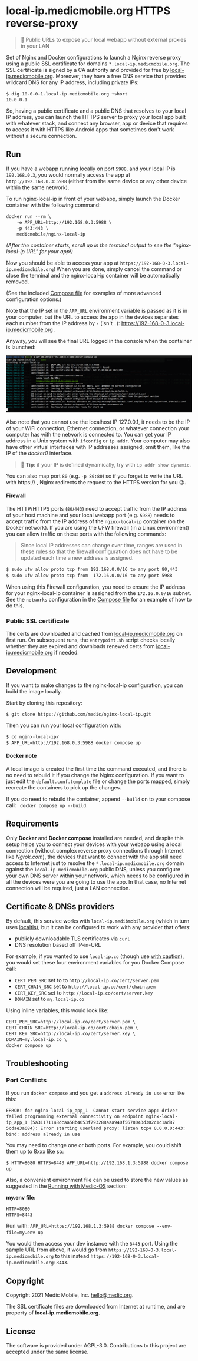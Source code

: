 local-ip.medicmobile.org HTTPS reverse-proxy
===============================

> 🚀 Public URLs to expose your local webapp without
>    external proxies in your LAN

Set of Nginx and Docker configurations to launch a Nginx reverse proxy using a public SSL certificate for
domains `*.local-ip.medicmobile.org`. The SSL certificate is signed by a CA authority
and provided for free by [local-ip.medicmobile.org](https://local-ip.medicmobile.org/). Moreover,
they have a free DNS service that provides wildcard DNS for any IP
address, including private IPs:

    $ dig 10-0-0-1.local-ip.medicmobile.org +short
    10.0.0.1

So, having a public certificate and a public DNS that resolves to your
local IP address, you can launch the HTTPS server to proxy
your local app built with whatever stack, and connect any browser,
app or device that requires to access it with HTTPS like Android
apps that sometimes don't work without a secure connection.


Run
---

If you have a webapp running locally on port `5988`, and your local IP is `192.168.0.3`, you would normally access the app at `http://192.168.0.3:5988` (either from the same device or any other device within the same network). 

To run nginx-local-ip in front of your webapp, simply launch the Docker container with the following command:

```shell
docker run --rm \
    -e APP_URL=http://192.168.0.3:5988 \
    -p 443:443 \
    medicmobile/nginx-local-ip
```

_(After the container starts, scroll up in the terminal output to see the "nginx-local-ip URL" for your app!)_

Now you should be able to access your app at `https://192-168-0-3.local-ip.medicmobile.org`! When you are done, simply cancel the command or close the terminal and the nginx-local-ip container will be automatically removed.

(See the included [Compose file](./compose.yaml) for examples of more advanced configuration options.)

Note that the IP set in the `APP_URL` environment variable is passed
as it is in your computer, but the URL to access the app in the devices
separates each number from the IP address by `-`
(isn't `.`): https://192-168-0-3.local-ip.medicmobile.org .

Anyway, you will see the final URL logged in the console when the
container is launched:

![nginx-local-ip startup](docs/img/nginx-local-ip-startup.png)

Also note that you cannot use the localhost IP 127.0.0.1, it needs to
be the IP of your WiFi connection, Ethernet connection, or whatever
connection your computer has with the network is connected to. You
can get your IP address in a Unix system with `ifconfig` or `ip addr`.
Your computer may also have other virtual interfaces with IP addresses
assigned, omit them, like the IP of the _docker0_ interface.

> :signal_strength: **Tip**: if your IP is defined dynamically, try with `ip addr show dynamic`.

You can also map port `80` (e.g. `-p 80:80`) so if you forget to write the URL
with https:// , Nginx redirects the request to the HTTPS version
for you 😉.

#### Firewall

The HTTP/HTTPS ports (`80`/`443`) need to accept traffic from the IP address of your host machine and your local webapp port (e.g. `5988`) needs to accept traffic from the IP address of the `nginx-local-ip` container (on the Docker network). If you are using the UFW firewall (in a Linux environment) you can allow traffic on these ports with the following commands:

> Since local IP addresses can change over time, ranges are used in these rules so that the firewall configuration does not have to be updated each time a new address is assigned.

```.sh
$ sudo ufw allow proto tcp from 192.168.0.0/16 to any port 80,443
$ sudo ufw allow proto tcp from  172.16.0.0/16 to any port 5988
```

When using this Firewall configuration, you need to ensure the IP address for your nginx-local-ip container is assigned from the `172.16.0.0/16` subnet. See the `networks` configuration in the [Compose file](./compose.yaml) for an example of how to do this.

### Public SSL certificate

The certs are downloaded and cached from [local-ip.medicmobile.org](https://local-ip.medicmobile.org/) on first run. On subsequent runs, the `entrypoint.sh` script checks locally whether they are expired and downloads renewed certs from  [local-ip.medicmobile.org](https://local-ip.medicmobile.org/) if needed.

Development
-----------

If you want to make changes to the nginx-local-ip configuration, you can build the image locally.

Start by cloning this repository:

    $ git clone https://github.com/medic/nginx-local-ip.git

Then you can run your local configuration with:

    $ cd nginx-local-ip/
    $ APP_URL=http://192.168.0.3:5988 docker compose up

#### Docker note
A local image is created the first time the command executed, and there is no need to rebuild it if you change the Nginx configuration. If you want to just edit the `default.conf.template` file or change the ports mapped, simply recreate the containers to pick up the changes.

If you do need to rebuild the container, append `--build` on to your compose call: ` docker compose up --build`.

Requirements
------------

Only **Docker** and **Docker compose** installed are needed, and despite
this setup helps you to connect your devices with your webapp using
a local connection (without complex reverse proxy connections through
Internet like _Ngrok.com_), the devices that want to connect with the app
still need access to Internet just to resolve the `*.local-ip.medicmobile.org` domain
against the `local-ip.medicmobile.org` public DNS, unless you configure your own DNS server
within your network, which needs to be configured in all the devices were you
are going to use the app. In that case, no Internet connection will be required,
just a LAN connection.


Certificate & DNSs providers
---------

By default, this service works with `local-ip.medibmobile.org` (which in turn uses [localtls](https://github.com/Corollarium/localtls/)), but it can be configured to work with any provider that offers:
* publicly downloadable TLS certificates via `curl`
* DNS resolution based off IP-in-URL

For example, if you wanted to use `local-ip.co` (though use [with caution](https://github.com/medic/cht-core/issues/8100)), you would set these four environment variables for you Docker Compose call:

* `CERT_PEM_SRC` set to to `http://local-ip.co/cert/server.pem`
* `CERT_CHAIN_SRC` set to `http://local-ip.co/cert/chain.pem`
* `CERT_KEY_SRC`  set to `http://local-ip.co/cert/server.key`
* `DOMAIN` set to `my.local-ip.co`

Using inline variables, this would look like:

```shell
CERT_PEM_SRC=http://local-ip.co/cert/server.pem \
CERT_CHAIN_SRC=http://local-ip.co/cert/chain.pem \
CERT_KEY_SRC=http://local-ip.co/cert/server.key \
DOMAIN=my.local-ip.co \
docker compose up 
```

Troubleshooting
---------

### Port Conflicts

If you run `docker compose` and you get a `address already in use` error like this:

```
ERROR: for nginx-local-ip_app_1  Cannot start service app: driver failed programming external connectivity on endpoint nginx-local-ip_app_1 (5a31171148dcaa58b4053f793288aaa940f5678043d302c1c1ad87
5cdae3a684): Error starting userland proxy: listen tcp4 0.0.0.0:443: bind: address already in use
```                                                                                          

You may need to change one or both ports. For example, you could shift them
up to 8xxx like so:

    $ HTTP=8080 HTTPS=8443 APP_URL=http://192.168.1.3:5988 docker compose up

Also, a convenient environment file can be used to store the new values as
suggested in the [Running with Medic-OS](#running-with-medic-os) section:

**my.env file:**

    HTTP=8080
    HTTPS=8443

Run with: `APP_URL=https://192.168.1.3:5988 docker compose --env-file=my.env up`

You would then access your dev instance with the `8443` port.
Using the sample URL from above, it would go from `https://192-168-0-3.local-ip.medicmobile.org`
to this instead `https://192-168-0-3.local-ip.medicmobile.org:8443`.


Copyright
---------

Copyright 2021 Medic Mobile, Inc. <hello@medic.org>.

The SSL certificate files are downloaded from Internet at runtime,
and are property of **local-ip.medicmobile.org**.


License
-------

The software is provided under AGPL-3.0. Contributions to this project
are accepted under the same license.
